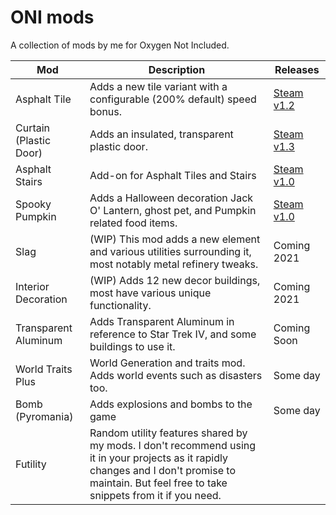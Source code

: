 # ONI mods

A collection of mods by me for Oxygen Not Included.

| Mod| Description | Releases |
|-|-|-|
| Asphalt Tile | Adds a new tile variant with a configurable (200% default) speed bonus. | [Steam v1.2](https://steamcommunity.com/sharedfiles/filedetails/?id=2185192990) |
| Curtain (Plastic Door) | Adds an insulated, transparent plastic door.| [Steam v1.3](https://steamcommunity.com/sharedfiles/filedetails/?id=2185192990) |
| Asphalt Stairs | Add-on for Asphalt Tiles and Stairs| [Steam v1.0](https://steamcommunity.com/sharedfiles/filedetails/?id=2062451387) |
| Spooky Pumpkin | Adds a Halloween decoration Jack O' Lantern,  ghost pet, and Pumpkin related food items. | [Steam v1.0](https://steamcommunity.com/sharedfiles/filedetails/?id=2266608310)|
| Slag | (WIP) This mod adds a new element and various utilities surrounding it, most notably metal refinery tweaks. | Coming 2021 |
| Interior Decoration | (WIP) Adds 12 new decor buildings, most have various unique functionality.| Coming 2021|
| Transparent Aluminum | Adds Transparent Aluminum in reference to Star Trek IV, and some buildings to use it. | Coming Soon |
| World Traits Plus | World Generation and traits mod. Adds world events such as disasters too. | Some day |
| Bomb (Pyromania) | Adds explosions and bombs to the game | Some day |
| Futility | Random utility features shared by my mods. I don't recommend using it in your projects as it rapidly changes and I don't promise to maintain. But feel free to take snippets from it if you need.